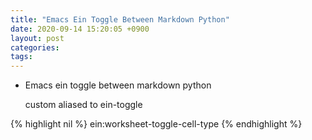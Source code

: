 ```yaml
---
title: "Emacs Ein Toggle Between Markdown Python"
date: 2020-09-14 15:20:05 +0900
layout: post
categories: 
tags: 
---
```


-   Emacs ein toggle between markdown python

    custom aliased to ein-toggle

{% highlight nil %}
ein:worksheet-toggle-cell-type
{% endhighlight %}
